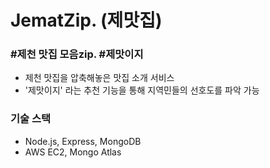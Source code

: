 # JematZip. (제맛집)
### #제천 맛집 모음zip. #제맛이지 
- 제천 맛집을 압축해놓은 맛집 소개 서비스
- '제맛이지' 라는 추천 기능을 통해 지역민들의 선호도를 파악 가능

### 기술 스택
- Node.js, Express, MongoDB
- AWS EC2, Mongo Atlas

